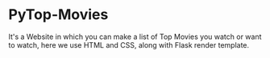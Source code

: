 # PyTop-Movies

It's a Website in which you can make a list of Top Movies you watch or want to watch, here we use HTML and CSS, along with Flask render template.

